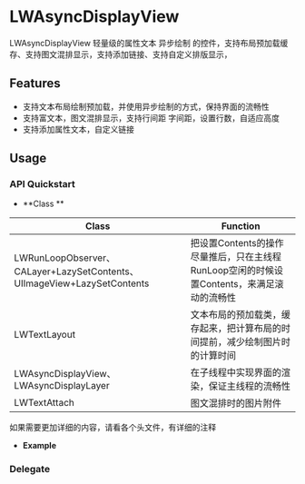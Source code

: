 # LWAsyncDisplayView
LWAsyncDisplayView 轻量级的属性文本 异步绘制 的控件，支持布局预加载缓存、支持图文混排显示，支持添加链接、支持自定义排版显示，<br>

## Features
* 支持文本布局绘制预加载，并使用异步绘制的方式，保持界面的流畅性
* 支持富文本，图文混排显示，支持行间距 字间距，设置行数，自适应高度
* 支持添加属性文本，自定义链接


## Usage
### API Quickstart

* **Class  **

|Class | Function|
|--------|---------|
|LWRunLoopObserver、CALayer+LazySetContents、UIImageView+LazySetContents|把设置Contents的操作尽量推后，只在主线程RunLoop空闲的时候设置Contents，来满足滚动的流畅性|
|LWTextLayout|文本布局的预加载类，缓存起来，把计算布局的时间提前，减少绘制图片时的计算时间|
|LWAsyncDisplayView、LWAsyncDisplayLayer|在子线程中实现界面的渲染，保证主线程的流畅性|
|LWTextAttach|图文混排时的图片附件|

如果需要更加详细的内容，请看各个头文件，有详细的注释

* **Example**




### Delegate
